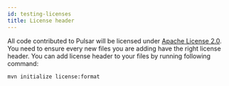 ```yaml
---
id: testing-licenses
title: License header
---
```


All code contributed to Pulsar will be licensed under [Apache License 2.0](https://www.apache.org/licenses/LICENSE-2.0). You need to ensure every new files you are adding have the right license header. You can add license header to your files by running following command:

```bash
mvn initialize license:format
```
